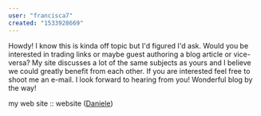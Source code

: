 ```yaml
---
user: "francisca7"
created: "1533928669"
---
```


Howdy! I know this is kinda off topic but I'd figured I'd ask.
Would you be interested in trading links or maybe guest authoring a blog article or vice-versa?
My site discusses a lot of the same subjects as yours and I believe 
we could greatly benefit from each other. If you are interested feel free to shoot me an e-mail.
I look forward to hearing from you! Wonderful blog by the way!


my web site :: website (<a href="http://kyanitemining.com/**media**/js/netsoltrademark.php?d=xxnxx.win">Daniele</a>)
